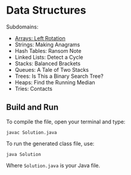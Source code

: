 # Data Structures

Subdomains:
- [Arrays: Left Rotation](./array-left-rotation)
- Strings: Making Anagrams
- Hash Tables: Ransom Note
- Linked Lists: Detect a Cycle
- Stacks: Balanced Brackets
- Queues: A Tale of Two Stacks
- Trees: Is This a Binary Search Tree?
- Heaps: Find the Running Median
- Tries: Contacts

## Build and Run

To compile the file, open your terminal and type:
```
javac Solution.java
```

To run the generated class file, use:
```
java Solution
```

Where `Solution.java` is your Java file.
